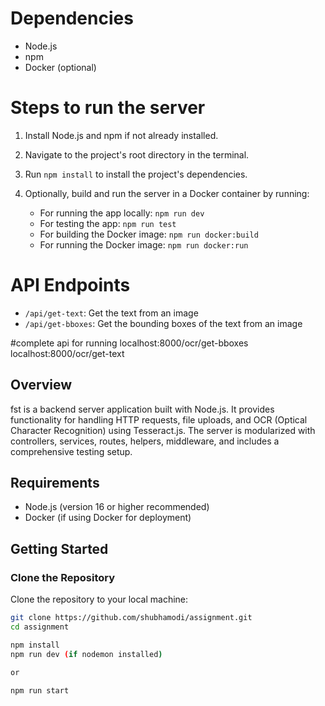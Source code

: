 # Dependencies
* Node.js
* npm
* Docker (optional)

# Steps to run the server
1. Install Node.js and npm if not already installed.
2. Navigate to the project's root directory in the terminal.
3. Run `npm install` to install the project's dependencies.
4. Optionally, build and run the server in a Docker container by running:
   
   - For running the app locally: `npm run dev`
   - For testing the app: `npm run test`
   - For building the Docker image: `npm run docker:build`
   - For running the Docker image: `npm run docker:run`

# API Endpoints
- `/api/get-text`: Get the text from an image
- `/api/get-bboxes`: Get the bounding boxes of the text from an image

#complete api for running
localhost:8000/ocr/get-bboxes
localhost:8000/ocr/get-text



## Overview

fst is a backend server application built with Node.js. It provides functionality for handling HTTP requests, file uploads, and OCR (Optical Character Recognition) using Tesseract.js. The server is modularized with controllers, services, routes, helpers, middleware, and includes a comprehensive testing setup.

## Requirements

- Node.js (version 16 or higher recommended)
- Docker (if using Docker for deployment)

## Getting Started

### Clone the Repository

Clone the repository to your local machine:

```bash
git clone https://github.com/shubhamodi/assignment.git
cd assignment

npm install
npm run dev (if nodemon installed)

or

npm run start

